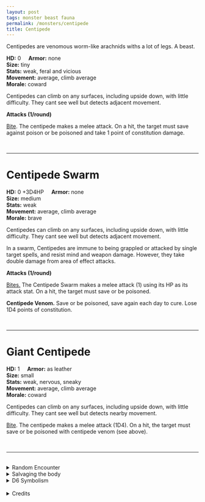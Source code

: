 ```yaml
---
layout: post
tags: monster beast fauna
permalink: /monsters/centipede
title: Centipede
---
```


Centipedes are venomous worm-like arachnids withs a lot of legs. A beast.

**HD:** 0  &nbsp; &nbsp;  **Armor:** none <br>
**Size:** tiny <br>
**Stats:** weak, feral and vicious<br>
**Movement:** average, climb average<br>
**Morale:** coward <br>

Centipedes can climb on any surfaces, including upside down, with little difficulty. They cant see well but detects adjacent movement.

**Attacks (1/round)**

<ins>Bite</ins>. The centipede makes a melee attack. On a hit, the target must save against poison or be poisoned and take 1 point of constitution damage.

<br>

---

# Centipede Swarm

**HD:** 0 +3D4HP  &nbsp; &nbsp;  **Armor:** none <br>
**Size:** medium <br>
**Stats:** weak <br>
**Movement:** average, climb average <br>
**Morale:** brave <br>

Centipedes can climb on any surfaces, including upside down, with little difficulty. They cant see well but detects adjacent movement.

In a swarm, Centipedes are immune to being grappled or attacked by single target spells, and resist mind and weapon damage. However, they take double damage from area of effect attacks.

**Attacks (1/round)**

<ins>Bites.</ins> The Centipede Swarm makes a melee attack (1) using its HP as its attack stat. On a hit, the target must save or be poisoned.

<span class="alchemy">**Centipede Venom.** Save or be poisoned, save again each day to cure. Lose 1D4 points of constitution.</span>

<br>

---

# Giant Centipede

**HD:** 1  &nbsp; &nbsp;  **Armor:** as leather <br>
**Size:** small <br>
**Stats:** weak, nervous, sneaky<br>
**Movement:** average, climb average<br>
**Morale:** coward <br>

Centipedes can climb on any surfaces, including upside down, with little difficulty. They cant see well but detects nearby movement.

<ins>Bite</ins>. The centipede makes a melee attack (1D4). On a hit, the target must save or be poisoned with centipede venom (see above).

<br>

---

<br> 

<details markdown="1">
<summary>Random Encounter</summary>

1. **Monster:** 1D4 centipede swarms or 1D8 giant centipedes.
1. **Lair:** A narrow, damp crack in the ground. <br>	&nbsp; OR <br>	**Omen:** The sound of overturned earth.
1. **Spoor:** Paralyzed body, a centipede crawling out of its mouth.
1. **Tracks:** Dampness.
1. **Trace:** A single centipede (or giant centipede). 
1. **Trace:** A dead rodent.
</details>

<details markdown="1">
<summary>Salvaging the body</summary>

Centipedes are a delicacy in certain circles, you need as many giant centipedes as there are players to make a day's ration. Collecting their venom is also a possiblity.
</details>

<details markdown="1">
<summary>D6 Symbolism</summary>
In local cultures this beast is a symbol of ...

1. Death
1. Cicle of life
1. Nightmares
1. Medicine
1. Earth
1. Taboo
</details>

<br>

<details markdown="1">
<summary>Credits</summary>
Nature's own aberration. I made them appropriately deadly with their venom. I thought it was interesting to have a monster that doesn't attack your HP. — SaltyGoo* </span>
</details>
